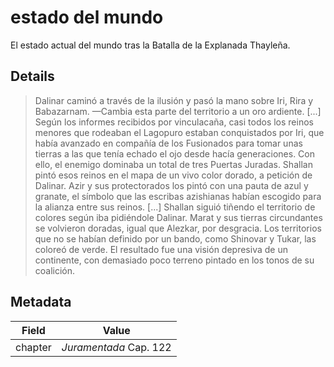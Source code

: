 # estado del mundo
El estado actual del mundo tras la Batalla de la Explanada Thayleña.

## Details
> Dalinar caminó a través de la ilusión y pasó la mano sobre Iri, Rira y Babazarnam.
> —Cambia esta parte del territorio a un oro ardiente. [...]
> Según los informes recibidos por vinculacaña, casi todos los reinos menores que rodeaban el Lagopuro estaban conquistados por Iri, que había avanzado en compañía de los Fusionados para tomar unas tierras a las que tenía echado el ojo desde hacía generaciones. Con ello, el enemigo dominaba un total de tres Puertas Juradas. Shallan pintó esos reinos en el mapa de un vivo color dorado, a petición de Dalinar.
> Azir y sus protectorados los pintó con una pauta de azul y granate, el símbolo que las escribas azishianas habían escogido para la alianza entre sus reinos. [...]
> Shallan siguió tiñendo el territorio de colores según iba pidiéndole Dalinar. Marat y sus tierras circundantes se volvieron doradas, igual que Alezkar, por desgracia. Los territorios que no se habían definido por un bando, como Shinovar y Tukar, las coloreó de verde. El resultado fue una visión depresiva de un continente, con demasiado poco terreno pintado en los tonos de su coalición.

## Metadata
| Field | Value |
| ----- | ----- |
| chapter | *Juramentada* Cap. 122 |
